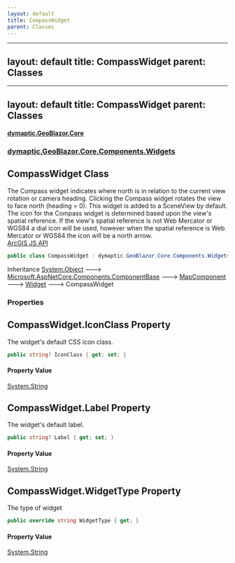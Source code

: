 ```yaml
---
layout: default
title: CompassWidget
parent: Classes
---
```

---
layout: default
title: CompassWidget
parent: Classes
---
---
layout: default
title: CompassWidget
parent: Classes
---
#### [dymaptic.GeoBlazor.Core](index.html 'index')
### [dymaptic.GeoBlazor.Core.Components.Widgets](index.html#dymaptic.GeoBlazor.Core.Components.Widgets 'dymaptic.GeoBlazor.Core.Components.Widgets')

## CompassWidget Class

The Compass widget indicates where north is in relation to the current view rotation or camera heading. Clicking the Compass widget rotates the view to face north (heading = 0). This widget is added to a SceneView by default. The icon for the Compass widget is determined based upon the view's spatial reference. If the view's spatial reference is not Web Mercator or WGS84 a dial icon will be used, however when the spatial reference is Web Mercator or WGS84 the icon will be a north arrow.  
<a target="_blank" href="https://developers.arcgis.com/javascript/latest/api-reference/esri-widgets-Compass.html">ArcGIS JS API</a>

```csharp
public class CompassWidget : dymaptic.GeoBlazor.Core.Components.Widgets.Widget
```

Inheritance [System.Object](https://docs.microsoft.com/en-us/dotnet/api/System.Object 'System.Object') &#129106; [Microsoft.AspNetCore.Components.ComponentBase](https://docs.microsoft.com/en-us/dotnet/api/Microsoft.AspNetCore.Components.ComponentBase 'Microsoft.AspNetCore.Components.ComponentBase') &#129106; [MapComponent](dymaptic.GeoBlazor.Core.Components.MapComponent.html 'dymaptic.GeoBlazor.Core.Components.MapComponent') &#129106; [Widget](dymaptic.GeoBlazor.Core.Components.Widgets.Widget.html 'dymaptic.GeoBlazor.Core.Components.Widgets.Widget') &#129106; CompassWidget
### Properties

<a name='dymaptic.GeoBlazor.Core.Components.Widgets.CompassWidget.IconClass'></a>

## CompassWidget.IconClass Property

The widget's default CSS icon class.

```csharp
public string? IconClass { get; set; }
```

#### Property Value
[System.String](https://docs.microsoft.com/en-us/dotnet/api/System.String 'System.String')

<a name='dymaptic.GeoBlazor.Core.Components.Widgets.CompassWidget.Label'></a>

## CompassWidget.Label Property

The widget's default label.

```csharp
public string? Label { get; set; }
```

#### Property Value
[System.String](https://docs.microsoft.com/en-us/dotnet/api/System.String 'System.String')

<a name='dymaptic.GeoBlazor.Core.Components.Widgets.CompassWidget.WidgetType'></a>

## CompassWidget.WidgetType Property

The type of widget

```csharp
public override string WidgetType { get; }
```

#### Property Value
[System.String](https://docs.microsoft.com/en-us/dotnet/api/System.String 'System.String')


